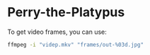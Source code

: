 # Perry-the-Platypus

To get video frames, you can use: 

```sh
ffmpeg -i "videp.mkv" "frames/out-%03d.jpg"
```


